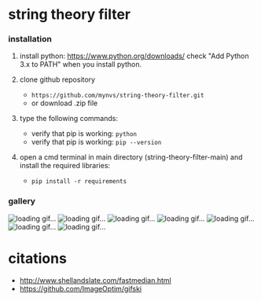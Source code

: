# string theory filter
### installation

1. install python:
	https://www.python.org/downloads/
	check "Add Python 3.x to PATH" when you install python.

2. clone github repository
   	- `https://github.com/mynvs/string-theory-filter.git`
   	- or download .zip file

3. type the following commands:
	- verify that pip is working:
		`python`
	- verify that pip is working:
		`pip --version`
4. open a cmd terminal in main directory (string-theory-filter-main)
   and install the required libraries:
	- `pip install -r requirements`

### gallery

![loading gif...](https://github.com/mynvs/string_theory_filter/blob/images/image1.gif?raw=true)
![loading gif...](https://github.com/mynvs/string_theory_filter/blob/images/image6.png?raw=true)
![loading gif...](https://github.com/mynvs/string_theory_filter/blob/images/image2.gif?raw=true)
![loading gif...](https://github.com/mynvs/string_theory_filter/blob/images/image3.gif?raw=true)
![loading gif...](https://github.com/mynvs/string_theory_filter/blob/images/image4.png?raw=true)
![loading gif...](https://github.com/mynvs/string_theory_filter/blob/images/image5.png?raw=true)
![loading gif...](https://github.com/mynvs/string_theory_filter/blob/images/image7.gif?raw=true)

# citations
- http://www.shellandslate.com/fastmedian.html
- https://github.com/ImageOptim/gifski
